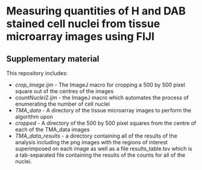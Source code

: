 # Measuring quantities of H and DAB stained cell nuclei from tissue microarray images using FIJI

## Supplementary material

This repository includes:

* *crop_image.ijm* - The ImageJ macro for cropping a 500 by 500 pixel square out of the centres of the images
* *countNuclei2.ijm* - the ImageJ macro which automates the process of enumerating the number of cell nuclei
* *TMA_data* - A directory of the tissue microarray images to perform the algorithm upon
* *cropped* - A directory of the 500 by 500 pixel squares from the centre of each of the TMA_data images
* *TMA_data_results* - a directory containing all of the results of the analysis including the png images with the regions of interest superimposed on each image as well as a file results_table.tsv which is a tab-separated file containing the results of the counts for all of the nuclei.

